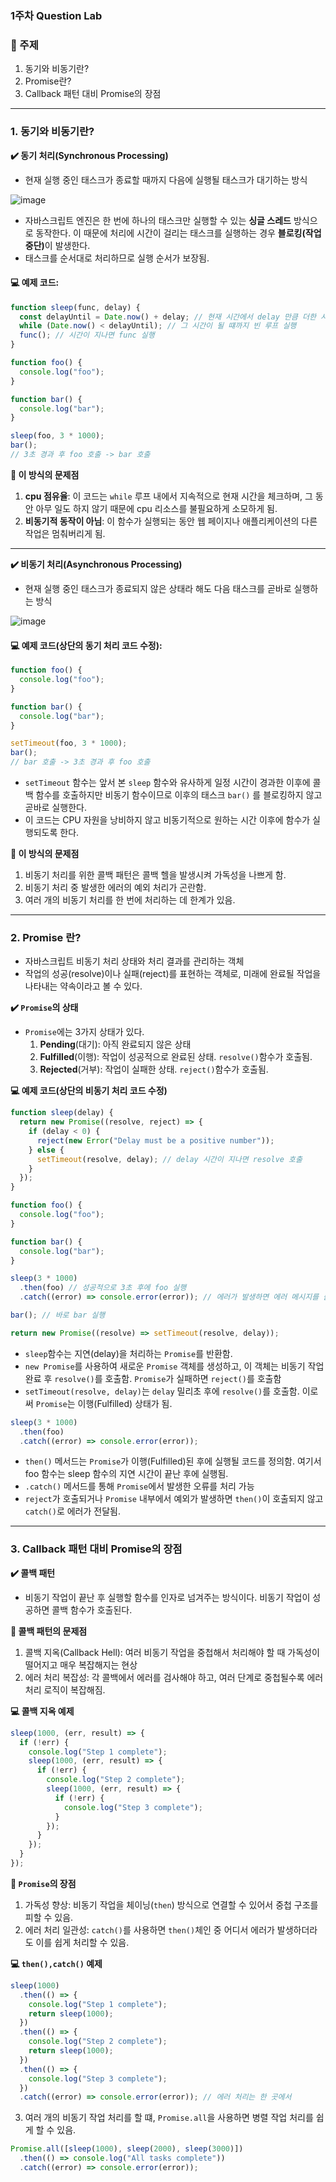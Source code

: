 ### 1주차 Question Lab

### 📣 주제

1. 동기와 비동기란?
2. Promise란?
3. Callback 패턴 대비 Promise의 장점

---

### 1. 동기와 비동기란?

**✔️ 동기 처리(Synchronous Processing)**

- 현재 실행 중인 태스크가 종료할 때까지 다음에 실행될 태스크가 대기하는 방식

![image](https://github.com/user-attachments/assets/c0c337e5-5484-41d7-8d81-e1cad4a6af1d)

- 자바스크립트 엔진은 한 번에 하나의 태스크만 실행할 수 있는 <b>싱글 스레드</b> 방식으로 동작한다. 이 때문에 처리에 시간이 걸리는 태스크를 실행하는 경우 <b>블로킹(작업 중단)</b>이 발생한다.
- 태스크를 순서대로 처리하므로 실행 순서가 보장됨.

#### 💻 예제 코드:

```js
function sleep(func, delay) {
  const delayUntil = Date.now() + delay; // 현재 시간에서 delay 만큼 더한 시간을 계산
  while (Date.now() < delayUntil); // 그 시간이 될 떄까지 빈 루프 실행
  func(); // 시간이 지나면 func 실행
}

function foo() {
  console.log("foo");
}

function bar() {
  console.log("bar");
}

sleep(foo, 3 * 1000);
bar();
// 3초 경과 후 foo 호출 -> bar 호출
```

**🚨 이 방식의 문제점**

1. <b>cpu 점유율</b>: 이 코드는 `while` 루프 내에서 지속적으로 현재 시간을 체크하며, 그 동안 아무 일도 하지 않기 때문에 cpu 리소스를 불필요하게 소모하게 됨.
2. <b>비동기적 동작이 아님</b>: 이 함수가 실행되는 동안 웹 페이지나 애플리케이션의 다른 작업은 멈춰버리게 됨.

---

**✔️ 비동기 처리(Asynchronous Processing)**

- 현재 실행 중인 태스크가 종료되지 않은 상태라 해도 다음 태스크를 곧바로 실행하는 방식

![image](https://github.com/user-attachments/assets/0fa01990-0ca1-453e-8fec-8b58c34dbba7)

#### 💻 예제 코드(상단의 동기 처리 코드 수정):

```js
function foo() {
  console.log("foo");
}

function bar() {
  console.log("bar");
}

setTimeout(foo, 3 * 1000);
bar();
// bar 호출 -> 3초 경과 후 foo 호출
```

- `setTimeout` 함수는 앞서 본 `sleep` 함수와 유사하게 일정 시간이 경과한 이후에 콜백 함수를 호출하지만 비동기 함수이므로 이후의 태스크 `bar()` 를 블로킹하지 않고 곧바로 실행한다.
- 이 코드는 CPU 자원을 낭비하지 않고 비동기적으로 원하는 시간 이후에 함수가 실행되도록 한다.

**🚨 이 방식의 문제점**

1. 비동기 처리를 위한 콜백 패턴은 콜백 헬을 발생시켜 가독성을 나쁘게 함.
2. 비동기 처리 중 발생한 에러의 예외 처리가 곤란함.
3. 여러 개의 비동기 처리를 한 번에 처리하는 데 한계가 있음.

---

### 2. Promise 란?

- 자바스크립트 비동기 처리 상태와 처리 결과를 관리하는 객체
- 작업의 성공(resolve)이나 실패(reject)를 표현하는 객체로, 미래에 완료될 작업을 나타내는 약속이라고 볼 수 있다.

**✔️ `Promise`의 상태**

- `Promise`에는 3가지 상태가 있다.
  1. <b>Pending</b>(대기): 아직 완료되지 않은 상태
  2. <b>Fulfilled</b>(이행): 작업이 성공적으로 완료된 상태. `resolve()`함수가 호출됨.
  3. <b>Rejected</b>(거부): 작업이 실패한 상태. `reject()`함수가 호출됨.

**💻 예제 코드(상단의 비동기 처리 코드 수정)**

```js
function sleep(delay) {
  return new Promise((resolve, reject) => {
    if (delay < 0) {
      reject(new Error("Delay must be a positive number"));
    } else {
      setTimeout(resolve, delay); // delay 시간이 지나면 resolve 호출
    }
  });
}

function foo() {
  console.log("foo");
}

function bar() {
  console.log("bar");
}

sleep(3 * 1000)
  .then(foo) // 성공적으로 3초 후에 foo 실행
  .catch((error) => console.error(error)); // 에러가 발생하면 에러 메시지를 출력

bar(); // 바로 bar 실행
```

```js
return new Promise((resolve) => setTimeout(resolve, delay));
```

- `sleep`함수는 지연(delay)을 처리하는 `Promise`를 반환함.
- `new Promise`를 사용하여 새로운 `Promise` 객체를 생성하고, 이 객체는 비동기 작업 완료 후 `resolve()`를 호출함. `Promise`가 실패하면 `reject()`를 호출함
- `setTimeout(resolve, delay)`는 `delay` 밀리초 후에 `resolve()`를 호출함. 이로써 `Promise`는 이행(Fulfilled) 상태가 됨.

```js
sleep(3 * 1000)
  .then(foo)
  .catch((error) => console.error(error));
```

- `then()` 메서드는 `Promise`가 이행(Fulfilled)된 후에 실행될 코드를 정의함. 여기서 foo 함수는 sleep 함수의 지연 시간이 끝난 후에 실행됨.
- `.catch()` 메서드를 통해 `Promise`에서 발생한 오류를 처리 가능
- `reject`가 호출되거나 `Promise` 내부에서 예외가 발생하면 `then()`이 호출되지 않고 `catch()`로 에러가 전달됨.

---

### 3. Callback 패턴 대비 Promise의 장점

**✔️ 콜백 패턴**

- 비동기 작업이 끝난 후 실행할 함수를 인자로 넘겨주는 방식이다. 비동기 작업이 성공하면 콜백 함수가 호출된다.

**🚨 콜백 패턴의 문제점**

1. 콜백 지옥(Callback Hell): 여러 비동기 작업을 중첩해서 처리해야 할 때 가독성이 떨어지고 매우 복잡해지는 현상
2. 에러 처리 복잡성: 각 콜백에서 에러를 검사해야 하고, 여러 단계로 중첩될수록 에러 처리 로직이 복잡해짐.

**💻 콜백 지옥 예제**

```js
sleep(1000, (err, result) => {
  if (!err) {
    console.log("Step 1 complete");
    sleep(1000, (err, result) => {
      if (!err) {
        console.log("Step 2 complete");
        sleep(1000, (err, result) => {
          if (!err) {
            console.log("Step 3 complete");
          }
        });
      }
    });
  }
});
```

**💎 `Promise`의 장점**

1. 가독성 향상: 비동기 작업을 체이닝(`then`) 방식으로 연결할 수 있어서 중첩 구조를 피할 수 있음.
2. 에러 처리 일관성: `catch()`를 사용하면 `then()`체인 중 어디서 에러가 발생하더라도 이를 쉽게 처리할 수 있음.

**💻 `then(),catch()` 예제**

```js
sleep(1000)
  .then(() => {
    console.log("Step 1 complete");
    return sleep(1000);
  })
  .then(() => {
    console.log("Step 2 complete");
    return sleep(1000);
  })
  .then(() => {
    console.log("Step 3 complete");
  })
  .catch((error) => console.error(error)); // 에러 처리는 한 곳에서
```

3. 여러 개의 비동기 작업 처리를 할 떄, `Promise.all`을 사용하면 병렬 작업 처리를 쉽게 할 수 있음.

```js
Promise.all([sleep(1000), sleep(2000), sleep(3000)])
  .then(() => console.log("All tasks complete"))
  .catch((error) => console.error(error));
```
